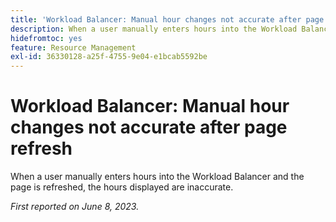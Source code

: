 ```yaml
---
title: 'Workload Balancer: Manual hour changes not accurate after page refresh'
description: When a user manually enters hours into the Workload Balancer and the page is refreshed, the hours displayed are inaccurate.
hidefromtoc: yes
feature: Resource Management
exl-id: 36330128-a25f-4755-9e04-e1bcab5592be
---
```

# Workload Balancer: Manual hour changes not accurate after page refresh

When a user manually enters hours into the Workload Balancer and the page is refreshed, the hours displayed are inaccurate.

_First reported on June 8, 2023._
